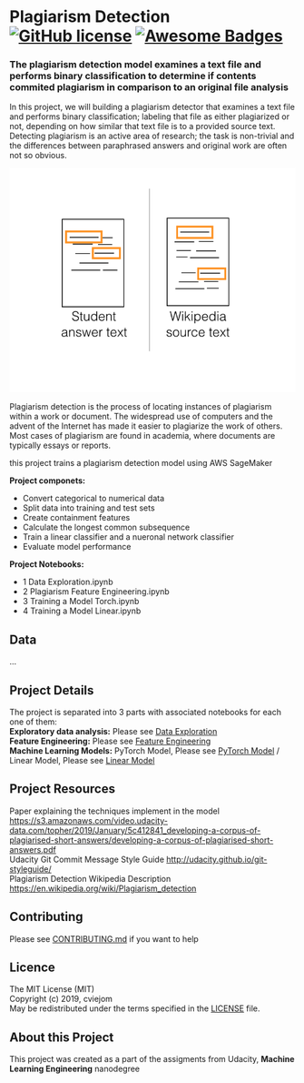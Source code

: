 # Plagiarism Detection [![GitHub license](https://img.shields.io/github/license/Naereen/StrapDown.js.svg)](https://github.com/cviejom/Investment-and-Trading/blob/master/LICENSE) [![Awesome Badges](https://img.shields.io/badge/badges-awesome-green.svg)](https://naereen.github.io/badges/)

### The plagiarism detection model examines a text file and performs binary classification to determine if contents commited plagiarism in comparison to an original file analysis
 
In this project, we will building a plagiarism detector that examines a text file and performs binary classification; labeling that file as either plagiarized or not, depending on how similar that text file is to a provided source text. Detecting plagiarism is an active area of research; the task is non-trivial and the differences between paraphrased answers and original work are often not so obvious.

![Sample Image](https://github.com/cviejom/Plagiarism-Detection/blob/master/screen-shot-2019-02-28-at-2.59.48-pm.png)

Plagiarism detection is the process of locating instances of plagiarism within a work or document. 
The widespread use of computers and the advent of the Internet has made it easier to plagiarize the work of others. Most cases of plagiarism are found in academia, where documents are typically essays or reports.  

this project trains a plagiarism detection model using AWS SageMaker 

**Project componets:**
* Convert categorical to numerical data
* Split data into training and test sets
* Create containment features
* Calculate the longest common subsequence
* Train a linear classifier and a nueronal network classifier
* Evaluate model performance

**Project Notebooks:**
* 1 Data Exploration.ipynb
* 2 Plagiarism Feature Engineering.ipynb
* 3 Training a Model Torch.ipynb
* 4 Training a Model Linear.ipynb

Data
----
...


Project Details
---------------
The project is separated into 3 parts with associated notebooks for each one of them:<br>
**Exploratory data analysis:** Please see [Data Exploration](https://github.com/cviejom/Plagiarism-Detection/blob/master/1_Data_Exploration.ipynb)<br>
**Feature Engineering:** Please see [Feature Engineering](https://github.com/cviejom/Plagiarism-Detection/blob/master/2_Plagiarism_Feature_Engineering.ipynb)<br>
**Machine Learning Models:** PyTorch Model, Please see [PyTorch Model](https://github.com/cviejom/Investment-and-Trading/blob/master/CONTRIBUTING.md) /  Linear Model, Please see [Linear Model](https://github.com/cviejom/Investment-and-Trading/blob/master/CONTRIBUTING.md)


Project Resources
-----------------
Paper explaining the techniques implement in the model https://s3.amazonaws.com/video.udacity-data.com/topher/2019/January/5c412841_developing-a-corpus-of-plagiarised-short-answers/developing-a-corpus-of-plagiarised-short-answers.pdf<br>
Udacity Git Commit Message Style Guide http://udacity.github.io/git-styleguide/<br>
Plagiarism Detection Wikipedia Description https://en.wikipedia.org/wiki/Plagiarism_detection

Contributing
------------
Please see [CONTRIBUTING.md](https://github.com/cviejom/Investment-and-Trading/blob/master/CONTRIBUTING.md) if you want to help

Licence
-------
The MIT License (MIT) <br>
Copyright (c) 2019, cviejom <br>
May be redistributed under the terms specified in the [LICENSE](https://github.com/cviejom/Plagiarism-Detection/blob/master/LICENSE) file.

About this Project
------------------
This project was created as a part of the assigments from Udacity, **Machine Learning Engineering** nanodegree